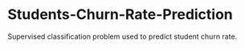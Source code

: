 # Students-Churn-Rate-Prediction
Supervised classification problem used to predict student churn rate.
